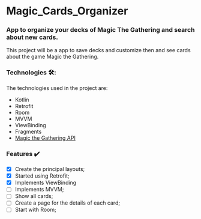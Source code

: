 # Magic_Cards_Organizer
### App to organize your decks of Magic The Gathering and search about new cards.
This project will be a app to save decks and customize then and see cards about the game Magic the Gathering.

### Technologies 🛠️:
The technologies used in the project are:
- Kotlin
- Retrofit
- Room
- MVVM
- ViewBinding
- Fragments
- [Magic the Gathering API](https://magicthegathering.io/)

### Features ✔️
- [x] Create the principal layouts;
- [x] Started using Retrofit;
- [x] Implements ViewBinding
- [ ] Implements MVVM;
- [ ] Show all cards;
- [ ] Create a page for the details of each card;
- [ ] Start with Room; 
